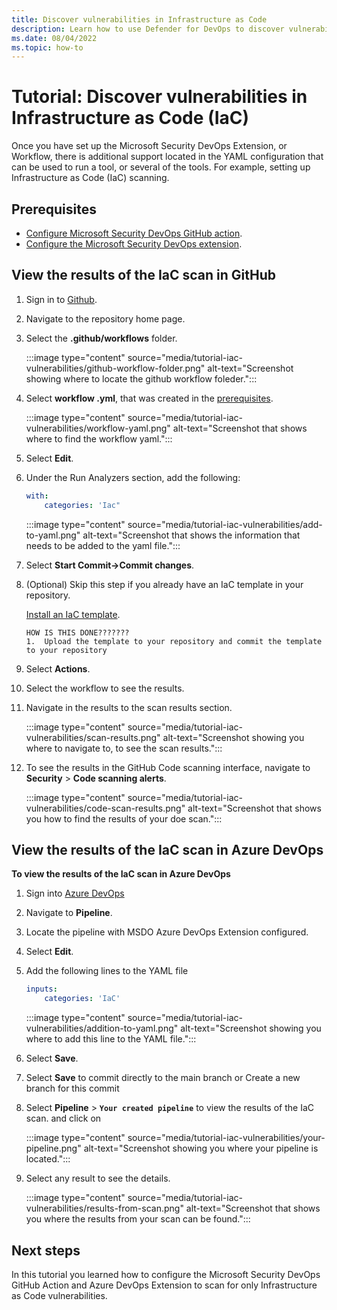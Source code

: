 ```yaml
---
title: Discover vulnerabilities in Infrastructure as Code
description: Learn how to use Defender for DevOps to discover vulnerabilities in Infrastructure as Code (IAC)
ms.date: 08/04/2022
ms.topic: how-to
---
```


# Tutorial: Discover vulnerabilities in Infrastructure as Code (IaC)

Once you have set up the Microsoft Security DevOps Extension, or Workflow, there is additional support located in the YAML configuration that can be used to run a tool, or several of the tools. For example, setting up Infrastructure as Code (IaC) scanning.

## Prerequisites

- [Configure Microsoft Security DevOps GitHub action](msdo-github-action.md).
- [Configure the Microsoft Security DevOps extension](msdo-azure-devops-extension.md).

## View the results of the IaC scan in GitHub 

1. Sign in to [Github](https://www.github.com). 

1. Navigate to the repository home page.

1. Select the **.github/workflows** folder.

    :::image type="content" source="media/tutorial-iac-vulnerabilities/github-workflow-folder.png" alt-text="Screenshot showing where to locate the github workflow foleder.":::

1. Select **workflow .yml**, that was created in the [prerequisites](msdo-github-action.md#setup-github-action).

    :::image type="content" source="media/tutorial-iac-vulnerabilities/workflow-yaml.png" alt-text="Screenshot that shows where to find the workflow yaml.":::

1. Select **Edit**.

1. Under the Run Analyzers section, add the following:

    ```yml
    with:
        categories: 'Iac"
    ```

    :::image type="content" source="media/tutorial-iac-vulnerabilities/add-to-yaml.png" alt-text="Screenshot that shows the information that needs to be added to the yaml file.":::

1. Select **Start Commit-\>Commit changes**.

1. (Optional) Skip this step if you already have an IaC template in your repository.

     [Install an IaC template](https://github.com/Azure/azure-quickstart-templates/tree/master/quickstarts/microsoft.web/webapp-basic-linux).

    ```azcopy
    HOW IS THIS DONE???????
    1.  Upload the template to your repository and commit the template to your repository 
    ```

1. Select **Actions**. 

1. Select the workflow to see the results.

1. Navigate in the results to the scan results section.

    :::image type="content" source="media/tutorial-iac-vulnerabilities/scan-results.png" alt-text="Screenshot showing you where to navigate to, to see the scan results.":::

1. To see the results in the GitHub Code scanning interface, navigate to **Security** > **Code scanning alerts**.

    :::image type="content" source="media/tutorial-iac-vulnerabilities/code-scan-results.png" alt-text="Screenshot that shows you how to find the results of your doe scan.":::

## View the results of the IaC scan in Azure DevOps

**To view the results of the IaC scan in Azure DevOps**

1. Sign into [Azure DevOps](https://dev.azure.com/)

1. Navigate to **Pipeline**.

1. Locate the pipeline with MSDO Azure DevOps Extension configured.

2. Select **Edit**.

3. Add the following lines to the YAML file

    ```yml
    inputs:
        categories: 'IaC'
    ```
    :::image type="content" source="media/tutorial-iac-vulnerabilities/addition-to-yaml.png" alt-text="Screenshot showing you where to add this line to the YAML file.":::

4.  Select **Save**.

5.  Select **Save** to commit directly to the main branch or Create a new branch for this commit

6.  Select **Pipeline** > **`Your created pipeline`** to view the results of the IaC scan. and click on 

    :::image type="content" source="media/tutorial-iac-vulnerabilities/your-pipeline.png" alt-text="Screenshot showing you where your pipeline is located.":::

1. Select any result to see the details.

    :::image type="content" source="media/tutorial-iac-vulnerabilities/results-from-scan.png" alt-text="Screenshot that shows you where the results from your scan can be found.":::

## Next steps

In this tutorial you learned how to configure the Microsoft Security DevOps GitHub Action and Azure DevOps Extension to scan for only Infrastructure as Code vulnerabilities.
